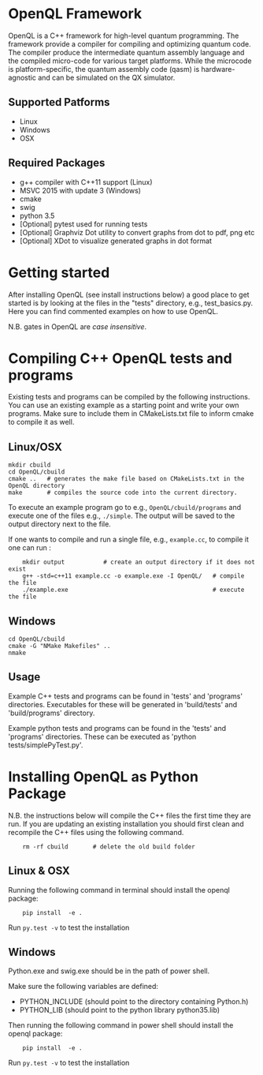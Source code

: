 # OpenQL Framework #

OpenQL is a C++ framework for high-level quantum programming. The framework
provide a compiler for compiling and optimizing quantum code. The compiler
produce the intermediate quantum assembly language and the compiled micro-code
for various target platforms. While the microcode is platform-specific, the
quantum assembly code (qasm) is hardware-agnostic and can be simulated on the
QX simulator.

## Supported Patforms

* Linux
* Windows
* OSX

## Required Packages

* g++ compiler with C++11 support (Linux)
* MSVC 2015 with update 3 (Windows)
* cmake
* swig
* python 3.5
* [Optional] pytest used for running tests
* [Optional] Graphviz Dot utility to convert graphs from dot to pdf, png etc
* [Optional] XDot to visualize generated graphs in dot format


# Getting started 

After installing OpenQL (see install instructions below) a good place to get started is by looking at the files in the "tests" directory, e.g., test_basics.py. Here you can find commented examples on how to use OpenQL. 

N.B. gates in OpenQL are *case insensitive*. 



# Compiling C++ OpenQL tests and programs

Existing tests and programs can be compiled by the following instructions. You can use an existing example as a starting point and write your own programs. Make sure to include them in CMakeLists.txt file to inform cmake to compile it as well.


## Linux/OSX
    mkdir cbuild 
    cd OpenQL/cbuild 
    cmake ..   # generates the make file based on CMakeLists.txt in the OpenQL directory
    make       # compiles the source code into the current directory. 

To execute an example program go to e.g., `OpenQL/cbuild/programs` and execute one of the files e.g.,  `./simple`. The output will be saved to the output directory next to the file.

If one wants to compile and run a single file, e.g., `example.cc`, to compile it one can run : 
```
    mkdir output           # create an output directory if it does not exist
    g++ -std=c++11 example.cc -o example.exe -I OpenQL/   # compile the file
    ./example.exe                                         # execute the file
```

## Windows
    cd OpenQL/cbuild
    cmake -G "NMake Makefiles" ..
    nmake


## Usage

Example C++ tests and programs can be found in 'tests' and 'programs'
directories. Executables for these will be generated in 'build/tests' and 'build/programs'
directory.

Example python tests and programs can be found in the 'tests' and 'programs' directories.
These can be executed as 'python tests/simplePyTest.py'.

# Installing OpenQL as Python Package

N.B. the instructions below will compile the C++ files the first time they are run. 
If you are updating an existing installation you should first clean and recompile the C++ files using the following command. 
```
    rm -rf cbuild       # delete the old build folder 
```

## Linux & OSX

Running the following command in terminal should install the openql package:

        pip install  -e .

Run `py.test -v` to test the installation  

## Windows

Python.exe and swig.exe should be in the path of power shell.

Make sure the following variables are defined:

* PYTHON\_INCLUDE (should point to the directory containing Python.h)
* PYTHON\_LIB (should point to the python library python35.lib)

Then running the following command in power shell should install the openql package:

        pip install  -e .

Run `py.test -v` to test the installation  
